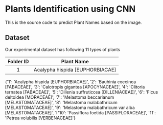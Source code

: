 # Plants Identification using CNN

This is the source code to predict Plant Names based on the image.

## Dataset
Our experimental dataset has following 11 types of plants

| Folder ID | Plant Name |
|:-------------:|:-------------:|
| 1  | Acalypha hispida [EUPHORBIACAE] |


{'1': 'Acalypha hispida [EUPHORBIACAE]',
'2': 'Bauhinia coccinea [FABACEAE]',
'3': 'Calotropis gigantea [APOCYNACEAE]',
'4': 'Clitoria ternatea [FABACEAE]',
'5': 'Dillenia suffruticosa [DILLENIACEAE]',
'6': 'Ficus deltoidea [MORACEAE]',
'7': 'Melastoma beccarianum [MELASTOMATACEAE]',
'8': 'Melastoma malabathricum [MELASTOMATACEAE]',
'9': 'Melastoma malabathricum var alba [MELASTOMATACEAE]',
1
'10': 'Passiflora foetida [PASSIFLORACEAE]',
'11': 'Petrea volubilis [VERBENACEAE]'}


  
